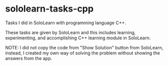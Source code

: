 # sololearn-tasks-cpp

Tasks I did in SoloLearn with programming language C++.

These tasks are given by SoloLearn and this includes learning, experimenting, and accomplishing C++ learning module in SoloLearn.

NOTE: I did not copy the code from "Show Solution" button from SoloLearn, instead, I created my own way of solving the problem without showing the answers from the app.
